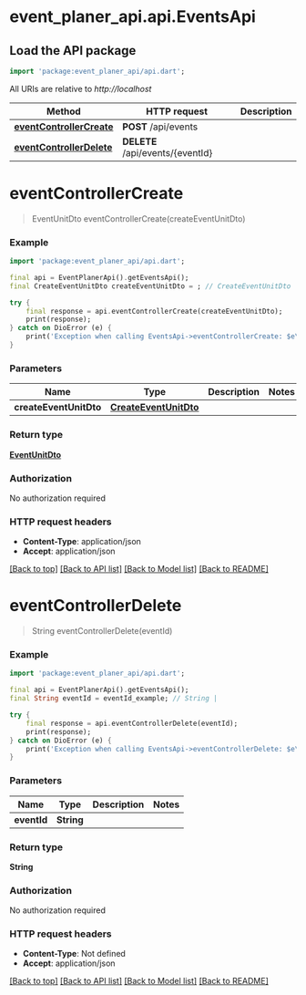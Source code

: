 # event_planer_api.api.EventsApi

## Load the API package
```dart
import 'package:event_planer_api/api.dart';
```

All URIs are relative to *http://localhost*

Method | HTTP request | Description
------------- | ------------- | -------------
[**eventControllerCreate**](EventsApi.md#eventcontrollercreate) | **POST** /api/events | 
[**eventControllerDelete**](EventsApi.md#eventcontrollerdelete) | **DELETE** /api/events/{eventId} | 


# **eventControllerCreate**
> EventUnitDto eventControllerCreate(createEventUnitDto)



### Example
```dart
import 'package:event_planer_api/api.dart';

final api = EventPlanerApi().getEventsApi();
final CreateEventUnitDto createEventUnitDto = ; // CreateEventUnitDto | 

try {
    final response = api.eventControllerCreate(createEventUnitDto);
    print(response);
} catch on DioError (e) {
    print('Exception when calling EventsApi->eventControllerCreate: $e\n');
}
```

### Parameters

Name | Type | Description  | Notes
------------- | ------------- | ------------- | -------------
 **createEventUnitDto** | [**CreateEventUnitDto**](CreateEventUnitDto.md)|  | 

### Return type

[**EventUnitDto**](EventUnitDto.md)

### Authorization

No authorization required

### HTTP request headers

 - **Content-Type**: application/json
 - **Accept**: application/json

[[Back to top]](#) [[Back to API list]](../README.md#documentation-for-api-endpoints) [[Back to Model list]](../README.md#documentation-for-models) [[Back to README]](../README.md)

# **eventControllerDelete**
> String eventControllerDelete(eventId)



### Example
```dart
import 'package:event_planer_api/api.dart';

final api = EventPlanerApi().getEventsApi();
final String eventId = eventId_example; // String | 

try {
    final response = api.eventControllerDelete(eventId);
    print(response);
} catch on DioError (e) {
    print('Exception when calling EventsApi->eventControllerDelete: $e\n');
}
```

### Parameters

Name | Type | Description  | Notes
------------- | ------------- | ------------- | -------------
 **eventId** | **String**|  | 

### Return type

**String**

### Authorization

No authorization required

### HTTP request headers

 - **Content-Type**: Not defined
 - **Accept**: application/json

[[Back to top]](#) [[Back to API list]](../README.md#documentation-for-api-endpoints) [[Back to Model list]](../README.md#documentation-for-models) [[Back to README]](../README.md)

